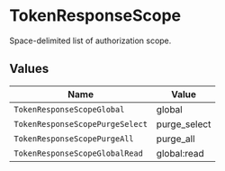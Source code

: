 # TokenResponseScope

Space-delimited list of authorization scope.


## Values

| Name                            | Value                           |
| ------------------------------- | ------------------------------- |
| `TokenResponseScopeGlobal`      | global                          |
| `TokenResponseScopePurgeSelect` | purge_select                    |
| `TokenResponseScopePurgeAll`    | purge_all                       |
| `TokenResponseScopeGlobalRead`  | global:read                     |
